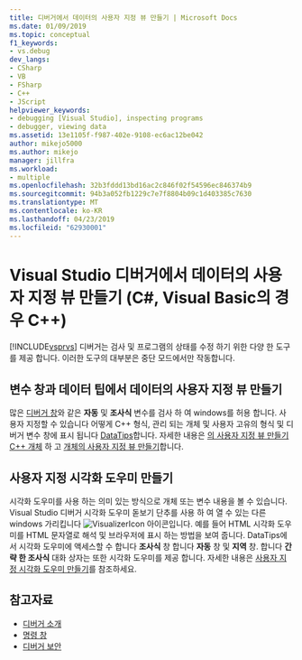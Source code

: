 ```yaml
---
title: 디버거에서 데이터의 사용자 지정 뷰 만들기 | Microsoft Docs
ms.date: 01/09/2019
ms.topic: conceptual
f1_keywords:
- vs.debug
dev_langs:
- CSharp
- VB
- FSharp
- C++
- JScript
helpviewer_keywords:
- debugging [Visual Studio], inspecting programs
- debugger, viewing data
ms.assetid: 13e1105f-f987-402e-9108-ec6ac12be042
author: mikejo5000
ms.author: mikejo
manager: jillfra
ms.workload:
- multiple
ms.openlocfilehash: 32b3fddd13bd16ac2c846f02f54596ec846374b9
ms.sourcegitcommit: 94b3a052fb1229c7e7f8804b09c1d403385c7630
ms.translationtype: MT
ms.contentlocale: ko-KR
ms.lasthandoff: 04/23/2019
ms.locfileid: "62930001"
---
```

# <a name="create-custom-views-of-data-in-the-visual-studio-debugger-c-visual-basic-c"></a>Visual Studio 디버거에서 데이터의 사용자 지정 뷰 만들기 (C#, Visual Basic의 경우 C++)

[!INCLUDE[vsprvs](../code-quality/includes/vsprvs_md.md)] 디버거는 검사 및 프로그램의 상태를 수정 하기 위한 다양 한 도구를 제공 합니다. 이러한 도구의 대부분은 중단 모드에서만 작동합니다.

## <a name="create-custom-views-of-data-in-variable-windows-and-datatips"></a>변수 창과 데이터 팁에서 데이터의 사용자 지정 뷰 만들기

 많은 [디버거 창](../debugger/debugger-windows.md)와 같은 **자동** 및 **조사식** 변수를 검사 하 여 windows를 허용 합니다. 사용자 지정할 수 있습니다 어떻게 C++ 형식, 관리 되는 개체 및 사용자 고유의 형식 및 디버거 변수 창에 표시 됩니다 [DataTips](../debugger/view-data-values-in-data-tips-in-the-code-editor.md)합니다. 자세한 내용은 [의 사용자 지정 뷰 만들기 C++ 개체](../debugger/create-custom-views-of-native-objects.md) 하 고 [개체의 사용자 지정 뷰 만들기](../debugger/create-custom-views-of-dot-managed-objects.md)합니다.

## <a name="create-custom-visualizers"></a>사용자 지정 시각화 도우미 만들기

 시각화 도우미를 사용 하는 의미 있는 방식으로 개체 또는 변수 내용을 볼 수 있습니다. Visual Studio 디버거 시각화 도우미 돋보기 단추를 사용 하 여 열 수 있는 다른 windows 가리킵니다 ![VisualizerIcon](../debugger/media/dbg-tips-visualizer-icon.png "시각화 아이콘") 아이콘입니다. 예를 들어 HTML 시각화 도우미를 HTML 문자열로 해석 및 브라우저에 표시 하는 방법을 보여 줍니다. DataTips에서 시각화 도우미에 액세스할 수 합니다 **조사식** 창 합니다 **자동** 창 및 **지역** 창. 합니다 **간략 한 조사식** 대화 상자는 또한 시각화 도우미를 제공 합니다. 자세한 내용은 [사용자 지정 시각화 도우미 만들기](../debugger/create-custom-visualizers-of-data.md)를 참조하세요.

## <a name="see-also"></a>참고자료

- [디버거 소개](../debugger/debugger-feature-tour.md)
- [명령 창](../ide/reference/command-window.md)
- [디버거 보안](../debugger/debugger-security.md)